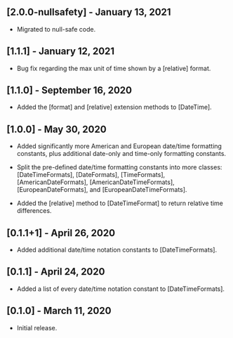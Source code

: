 ## [2.0.0-nullsafety] - January 13, 2021

* Migrated to null-safe code.

## [1.1.1] - January 12, 2021

* Bug fix regarding the max unit of time shown by a [relative] format.

## [1.1.0] - September 16, 2020

* Added the [format] and [relative] extension methods to [DateTime].

## [1.0.0] - May 30, 2020

* Added significantly more American and European date/time formatting constants,
plus additional date-only and time-only formatting constants.

* Split the pre-defined date/time formatting constants into more classes:
[DateTimeFormats], [DateFormats], [TimeFormats], [AmericanDateFormats],
[AmericanDateTimeFormats], [EuropeanDateFormats], and [EuropeanDateTimeFormats].

* Added the [relative] method to [DateTimeFormat] to return relative time differences.

## [0.1.1+1] - April 26, 2020

* Added additional date/time notation constants to [DateTimeFormats].

## [0.1.1] - April 24, 2020

* Added a list of every date/time notation constant to [DateTimeFormats].

## [0.1.0] - March 11, 2020

* Initial release.
